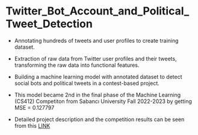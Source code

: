 # Twitter_Bot_Account_and_Political_Tweet_Detection

* Annotating hundreds of tweets and user profiles to create training dataset.
* Extraction of raw data from Twitter user profiles and their tweets, transforming the raw data into functional features.
* Building a machine learning model with annotated dataset to detect social bots and political tweets in a contest-based project. 
* This model became 2nd in the final phase of the Machine Learning (CS412) Competiton from Sabancı University Fall 2022-2023 by getting MSE = 0.127797


* Detailed project description and the competition results can be seen from this [LINK](http://www.onurvarol.com/Annotation-CS412-202201/)
